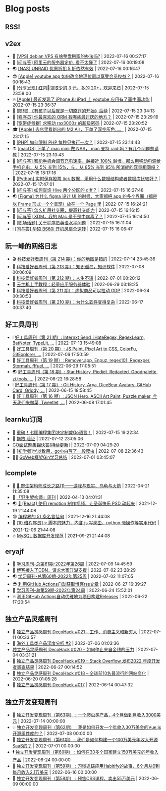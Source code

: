# Blog posts
## RSS!



## v2ex

<!-- v2ex:START  -->
- 🫶 [[VPS] debian VPS 有啥整盘搬家的办法吗?](https://www.v2ex.com/t/866568#reply0) | 2022-07-16 00:27:17 
- 🧰 [[问与答] 阿里云的服务器定价, 看不太懂了](https://www.v2ex.com/t/866567#reply0) | 2022-07-16 00:19:08 
- 🌏 [[NAS] UNRAID 优惠折扣 5 折依然有效](https://www.v2ex.com/t/866566#reply1) | 2022-07-16 00:16:47 
- 😎 [[Apple] youtube app 如何改变地理位置以享受会员权益？](https://www.v2ex.com/t/866565#reply2) | 2022-07-16 00:16:43 
- 💂 [[分享发现] 红包🧧领取少的 3 元，多的 20+，欢迎来扫](https://www.v2ex.com/t/866564#reply3) | 2022-07-15 23:58:00 
- 🔥 [[Apple] 最近发现了 iPhone 和 iPad 上 youtube 应用有了画中画功能](https://www.v2ex.com/t/866563#reply7) | 2022-07-15 23:36:37 
- 🦅 [[随想] 《有孩子以后就是一切原罪的开始》后续](https://www.v2ex.com/t/866562#reply12) | 2022-07-15 23:34:13 
- 🙉 [[程序员] 你最喜欢的 ORM 有哪些最讨厌的地方？](https://www.v2ex.com/t/866561#reply1) | 2022-07-15 23:29:19 
- 💫 [[宽带症候群] 求移动 rax3000z 的超级密码](https://www.v2ex.com/t/866560#reply2) | 2022-07-15 23:20:52 
- 🎓 [[Apple] 去店里看新出的 M2 Air，下单了深空灰色。。。](https://www.v2ex.com/t/866559#reply0) | 2022-07-15 23:17:15 
- 🗽 [[PHP] 如何限制 PHP 每秒只执行一次？](https://www.v2ex.com/t/866558#reply6) | 2022-07-15 23:14:43 
- ⚗️ [[macOS] 下单了 mac mini 做 NAS， mac 支持 raid 吗？有几个问题想请教](https://www.v2ex.com/t/866557#reply2) | 2022-07-15 23:10:43 
- 🦍 [[问与答] 智能手机会调节充电速率，越接近 100% 越慢。那么用移动电源给手机充电，从 5% 充到 15%，与，从 85% 充到 95% 所消耗的容量相同吗？](https://www.v2ex.com/t/866556#reply3) | 2022-07-15 18:17:16 
- 🤩 [[Python] 实时保存股票 tick 数据，采用什么数据结构或者数据库比较好？](https://www.v2ex.com/t/866555#reply4) | 2022-07-15 17:47:01 
- 🙉 [[问与答] 如何查询 Hive 两个分区的 diff？](https://www.v2ex.com/t/866554#reply0) | 2022-07-15 16:27:48 
- 🌏 [[Figma] 为什么 figma 设计 UI 的时候，大家都把 app 的多个界面（都是以 Frame 形式一个个呈现）放在一个 Page 里](https://www.v2ex.com/t/866553#reply1) | 2022-07-15 16:24:21 
- 🐘 [[问与答] 怎么扩展社交圈，提高社交能力](https://www.v2ex.com/t/866552#reply6) | 2022-07-15 16:16:15 
- 🧰 [[问与答] XDM，我的 Mac 是不是中病毒了？](https://www.v2ex.com/t/866551#reply6) | 2022-07-15 16:14:50 
- 💃 [[职场话题] 关于程序员英语水平问题](https://www.v2ex.com/t/866550#reply8) | 2022-07-15 16:11:04 
- 🕯 [[问与答] 华硕 B660i 开机风扇全速转](https://www.v2ex.com/t/866549#reply6) | 2022-07-15 16:06:47 <!-- v2ex:END -->

## 阮一峰的网络日志

<!-- ruanyf:START -->
- 🎬 [科技爱好者周刊（第 214 期）：你的地图是错的](http://www.ruanyifeng.com/blog/2022/07/weekly-issue-214.html) | 2022-07-14 23:45:36 
- 💄 [科技爱好者周刊（第 213 期）：知识孤岛，知识软件](http://www.ruanyifeng.com/blog/2022/07/weekly-issue-213.html) | 2022-07-08 00:06:09 
- 🐎 [科技爱好者周刊（第 212 期）：人生不短](http://www.ruanyifeng.com/blog/2022/07/weekly-issue-212.html) | 2022-07-01 00:20:12 
- 🤔 [云主机上手教程：轻量应用服务器体验](http://www.ruanyifeng.com/blog/2022/06/cloud-server-getting-started-tutorial.html) | 2022-06-29 03:18:25 
- 🧠 [科技爱好者周刊（第 211 期）：虚拟商品可以拉动 GDP](http://www.ruanyifeng.com/blog/2022/06/weekly-issue-211.html) | 2022-06-24 00:30:53 
- 🎃 [科技爱好者周刊（第 210 期）：为什么软件变得复杂](http://www.ruanyifeng.com/blog/2022/06/weekly-issue-210.html) | 2022-06-17 00:37:40 <!-- ruanyf:END -->

## 好工具周刊

<!-- bestxtools:START -->
- 🕯 [好工具周刊（第 21 期）: Internxt Send, iHateRegex, RegexLearn, BatNoter, TypeLit, ...](https://discuss-cn.bestxtools.com/d/58/1) | 2022-07-13 15:49:08 
- 🦩 [好工具周刊（第 20 期）: JS Paint, Pixel Art to CSS, ColorFu, GitExplorer, ...](https://discuss-cn.bestxtools.com/d/57/1) | 2022-07-06 17:50:59 
- 🦄 [好工具周刊（第 19 期）: Remover.app, Enpuz, regex101, Regexper, Stormah, fffuel, ...](https://discuss-cn.bestxtools.com/d/56/1) | 2022-06-29 17:05:51 
- 🌏 [好工具周刊（第 18 期）: Star History, Picdiet, Redacted, Goodpalette, zi.tools, ...](https://discuss-cn.bestxtools.com/d/47/1) | 2022-06-22 16:28:58 
- 🕯 [好工具周刊（第 17 期）: Git History, Arya, DiceBear Avatars, GitHub Card, Griddy, ...](https://discuss-cn.bestxtools.com/d/43/1) | 2022-06-15 18:58:45 
- 📝 [好工具周刊（第 16 期）: JSON Hero, ASCII Art Paint, Puzzle maker, 今天我们来做菜, Tweetlet, ...](https://discuss-cn.bestxtools.com/d/42/1) | 2022-06-08 17:01:45 <!-- bestxtools:END -->


## learnku订阅

<!-- learnku:START -->
- 🦅 [重磅！七国编程集团决定制裁Go语言！](https://learnku.com/articles/69766) | 2022-07-15 19:22:34 
- 🦅 [拖拽 验证](https://learnku.com/articles/69652) | 2022-07-12 23:05:06 
-  [GO面试题集锦快答[持续更新]](https://learnku.com/articles/69250) | 2022-07-09 04:29:20 
- 🌈 [[初学者]学以致用，go小白写了一段爬虫](https://learnku.com/go/t/69522) | 2022-07-08 22:36:43 
- 🧑‍🏫 [GoWeb框架Gin学习总结](https://learnku.com/articles/69259) | 2022-07-01 03:45:07 <!-- learnku:END -->



## lcomplete

<!-- lcomplete:START -->
- 🫶 [🐒 野生架构师成长之路&lpar;1&rpar;——游戏与现实、乌龟与火箭](http://codelc.com/post/growup/s01/) | 2022-04-21 11:35:08 
- 🧰 [「野生架构师」周刊](http://codelc.com/post/essay/%E9%87%8E%E7%94%9F%E6%9E%B6%E6%9E%84%E5%B8%88%E5%91%A8%E5%88%8A%E4%BB%8B%E7%BB%8D/) | 2022-04-13 04:01:31 
- 🌏 [🎄 [React] 使用 remotion 制作视频，让圣诞快乐 PSD 动起来](http://codelc.com/post/dev/js/remotion/) | 2021-12-19 21:44:08 
- 😎 [编程界的 51 条名言佳句](http://codelc.com/post/dev/thinking/quotes/) | 2021-12-16 21:44:08 
- 💂 [[10 倍程序员] ⭐ 脚本的魅力，内含 js 写爬虫、python 骚操作等实用代码](http://codelc.com/post/dev/10x/script/) | 2021-12-06 21:44:08 
- 🔥 [MySQL 数据库开发规范](http://codelc.com/post/dev/db/mysql_standard/) | 2021-09-21 21:44:08 <!-- lcomplete:END -->

## eryajf

<!-- eryajf:START -->
- 🫶 [学习周刊-总第61期-2022年第26周](https://wiki.eryajf.net/pages/703307/) | 2022-07-09 14:45:59 
- 🧰 [博客接入了CDN，请求大家江湖支援](https://wiki.eryajf.net/pages/5f559d/) | 2022-07-02 23:28:29 
- 🌏 [学习周刊-总第60期-2022年第25周](https://wiki.eryajf.net/pages/bff449/) | 2022-07-02 11:07:05 
- 😎 [利用GitHub Actions自动获取博客rss文章](https://wiki.eryajf.net/pages/1b1ba3/) | 2022-06-27 16:39:27 
- 💂 [学习周刊-总第59期-2022年第24周](https://wiki.eryajf.net/pages/b0bdd0/) | 2022-06-24 15:52:01 
- 🔥 [利用GitHub Actions自动优雅地为项目构建Releases](https://wiki.eryajf.net/pages/f3e878/) | 2022-06-22 17:20:54 <!-- eryajf:END -->



## 独立产品灵感周刊

<!-- DecoHack:START -->
- 🦣 [独立产品灵感周刊 DecoHack #021 – 工作、消费主义和新穷人](https://www.decohack.com/Post/753) | 2022-07-11 00:33:57 
- 🤡 [海外工具类产品深度分析 #2](https://www.decohack.com/Post/746) | 2022-07-06 01:03:36 
-  [独立产品灵感周刊 DecoHack #020 – 如何停止来自金钱的压力](https://www.decohack.com/Post/728) | 2022-07-04 03:31:21 
- 🐲 [独立产品灵感周刊 DecoHack #019 – Stack Overflow 发布2022 年度开发者调查结果](https://www.decohack.com/Post/699) | 2022-06-27 00:14:52 
- 🦅 [独立产品灵感周刊 DecoHack #018 – 全球前10名最流行的网站变化](https://www.decohack.com/Post/680) | 2022-06-20 01:05:28 
- 🧰 [独立产品灵感周刊 DecoHack #017](https://www.decohack.com/Post/663) | 2022-06-14 00:47:32 <!-- DecoHack:END -->

## 独立开发变现周刊

<!-- easyindie:START -->
- 💂 [独立开发变现周刊（第63期） : 一个爬虫类产品，4个月做到月收入3000美元](https://www.ezindie.com/weekly/issue-63) | 2022-07-14 00:00:00 
- 💡 [独立开发变现周刊（第62期） : 我是如何开发一个年收入30万美金的Vue.js开源组件库的？](https://www.ezindie.com/weekly/issue-62) | 2022-07-08 00:00:00 
- 🌋 [独立开发变现周刊（第61期） : 我们是如何构建一个100万美元年收入开源SaaS的？](https://www.ezindie.com/weekly/issue-61) | 2022-07-01 00:00:00 
- 🕴 [独立开发变现周刊（第60期） : 如何在30多个国家建立150万美元的年收入产品](https://www.ezindie.com/weekly/issue-60) | 2022-06-24 00:00:00 
- 🎊 [独立开发变现周刊（第59期） : 习惯追踪应用Habitify的故事，6个月从0到每月收入2.1万美元](https://www.ezindie.com/weekly/issue-59) | 2022-06-16 00:00:00 
- 🤔 [独立开发变现周刊（第58期） : 预售CSS课程，卖出55万美元](https://www.ezindie.com/weekly/issue-58) | 2022-06-09 00:00:00 <!-- easyindie:END -->



